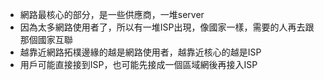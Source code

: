 * 網路最核心的部分，是一些供應商，一堆server
* 因為太多網路使用者了，所以有一堆ISP出現，像國家一樣，需要的人再去跟那個國家互聯
* 越靠近網路拓樸邊緣的越是網路使用者，越靠近核心的越是ISP
* 用戶可能直接接到ISP，也可能先接成一個區域網後再接入ISP